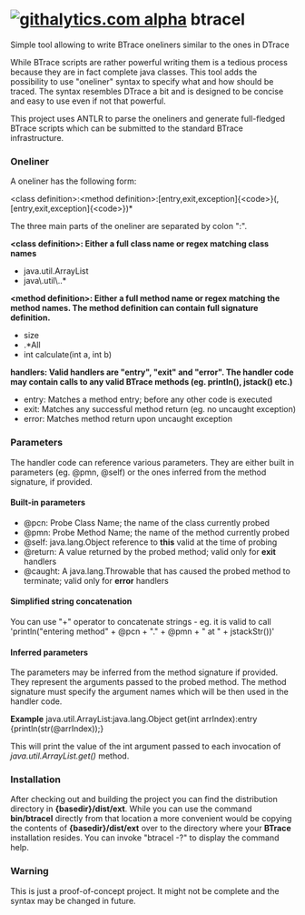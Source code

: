 [![githalytics.com alpha](https://cruel-carlota.pagodabox.com/3475ce8f3a9bd050d52b6a7b5127e58a "githalytics.com")](http://githalytics.com/jbachorik/btracel)
btracel
=======

Simple tool allowing to write BTrace oneliners similar to the ones in DTrace

While BTrace scripts are rather powerful writing them is a tedious process because they are in fact complete java classes. This tool adds the possibility to use "oneliner" syntax to specify what and how should be traced. The syntax resembles DTrace a bit and is designed to be concise and easy to use even if not that powerful.

This project uses ANTLR to parse the oneliners and generate full-fledged BTrace scripts which can be submitted to the standard BTrace infrastructure.

### Oneliner

A oneliner has the following form:

&lt;class definition&gt;:&lt;method definition&gt;:[entry,exit,exception]{&lt;code&gt;}(,[entry,exit,exception]{&lt;code&gt;})*

The three main parts of the oneliner are separated by colon ":".

**&lt;class definition&gt;: Either a full class name or regex matching class names**
* java.util.ArrayList
* java\\.util\\..*

**&lt;method definition&gt;: Either a full method name or regex matching the method names. The method definition can contain full signature definition.**
* size
* .*All
* int calculate(int a, int b)

**handlers: Valid handlers are "entry", "exit" and "error". The handler code may contain calls to any valid BTrace methods (eg. println(), jstack() etc.)**
* entry: Matches a method entry; before any other code is executed
* exit: Matches any successful method return (eg. no uncaught exception)
* error: Matches method return upon uncaught exception

### Parameters
The handler code can reference various parameters. They are either built in parameters (eg. @pmn, @self) or the ones inferred from the method signature, if provided.

#### Built-in parameters
* @pcn: Probe Class Name; the name of the class currently probed
* @pmn: Probe Method Name; the name of the method currently probed
* @self: java.lang.Object reference to **this** valid at the time of probing
* @return: A value returned by the probed method; valid only for **exit** handlers
* @caught: A java.lang.Throwable that has caused the probed method to terminate; valid only for **error** handlers

#### Simplified string concatenation
You can use "+" operator to concatenate strings - eg. it is valid to call 'println("entering method" + @pcn + "." + @pmn + " at " + jstackStr())'

#### Inferred parameters
The parameters may be inferred from the method signature if provided. They represent the arguments passed to the probed method. The method signature must specify the argument names which will be then used in the handler code.

**Example**
java.util.ArrayList:java.lang.Object get(int arrIndex):entry {println(str(@arrIndex));}

This will print the value of the int argument passed to each invocation of *java.util.ArrayList.get()* method.


### Installation
After checking out and building the project you can find the distribution directory in **{basedir}/dist/ext**. While you can use the command **bin/btracel** directly from that location a more convenient would be copying the contents of **{basedir}/dist/ext** over to the directory where your **BTrace** installation resides.
You can invoke "btracel -?" to display the command help.

### Warning
This is just a proof-of-concept project. It might not be complete and the syntax may be changed in future.
